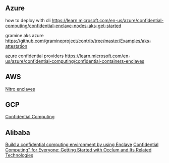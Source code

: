 ## Azure
how to deploy with cli
https://learn.microsoft.com/en-us/azure/confidential-computing/confidential-enclave-nodes-aks-get-started

gramine aks azure
https://github.com/gramineproject/contrib/tree/master/Examples/aks-attestation

azure confidential providers
https://learn.microsoft.com/en-us/azure/confidential-computing/confidential-containers-enclaves


## AWS

[Nitro enclaves](https://docs.aws.amazon.com/enclaves/latest/user/nitro-enclave.html)

## GCP

[Confidential Computing](https://cloud.google.com/security/products/confidential-computing)
## Alibaba 
[Build a confidential computing environment by using Enclave](https://www.alibabacloud.com/help/en/ecs/user-guide/build-a-confidential-computing-environment-by-using-enclave)
[Confidential Computing" for Everyone: Getting Started with Occlum and Its Related Technologies](https://www.alibabacloud.com/blog/598671)